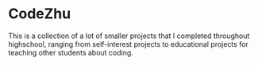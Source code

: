 # CodeZhu
This is a collection of a lot of smaller projects that I completed throughout highschool, ranging from self-interest projects to educational projects for teaching other students about coding.
